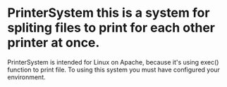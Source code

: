 # PrinterSystem this is a system for spliting files to print for each other printer at once.

PrinterSystem is intended for Linux on Apache, because it's using exec() function to print file.
To using this system you must have configured your environment.
